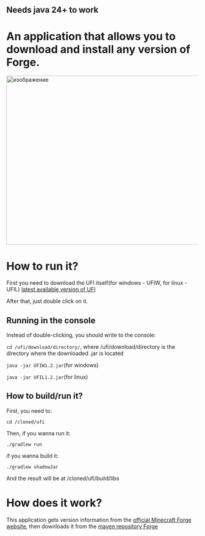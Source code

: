 ## Needs java 24+ to work

# An application that allows you to download and install any version of Forge.
<img width="572" height="443" alt="изображение" src="https://github.com/user-attachments/assets/947cf534-1256-47b1-b018-2719a03512cd" />

# How to run it?
First you need to download the UFI itself(for windows - UFIW, for linux - UFIL) [latest available version of UFI](https://github.com/prostoblodi/universal_forge_installer/releases/latest)

After that, just double click on it.

## Running in the console
Instead of double-clicking, you should write to the console:

`cd /ufi/download/directory/`, where /ufi/download/directory is the directory where the downloaded .jar is located

`java -jar UFIW1.2.jar`(for windows)

`java -jar UFIL1.2.jar`(for linux)

## How to build/run it?
First, you need to:

`cd /cloned/ufi`

Then, if you wanna run it:

`./gradlew run`

if you wanna build it:

`./gradlew shadowJar`

And the result will be at /cloned/ufi/build/libs

# How does it work?
This application gets version information from the [official Minecraft Forge website](https://files.minecraftforge.net/net/minecraftforge/forge/), then downloads it from the [maven repository Forge](https://maven.minecraftforge.net/net/minecraftforge/forge/)



